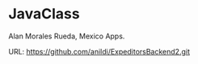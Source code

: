 # JavaClass

Alan Morales Rueda, Mexico Apps.

URL: https://github.com/anildi/ExpeditorsBackend2.git

